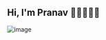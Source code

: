 ## Hi, I'm Pranav 👋🏻🧑🏻‍💻
![image](https://github.com/user-attachments/assets/0f56769a-a569-4f67-8c98-a2f0814ce8c9)


<!--
**saipranavkothapalli/saipranavkothapalli** is a ✨ _special_ ✨ repository because its `README.md` (this file) appears on your GitHub profile.

Here are some ideas to get you started:

- 🔭 I’m currently working on ...
- 🌱 I’m currently learning ...
- 👯 I’m looking to collaborate on ...
- 🤔 I’m looking for help with ...
- 💬 Ask me about ...
- 📫 How to reach me: ...
- 😄 Pronouns: ...
- ⚡ Fun fact: ...
-->
